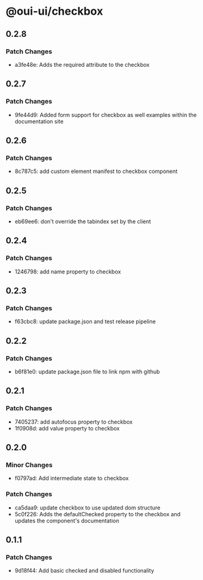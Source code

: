 # @oui-ui/checkbox

## 0.2.8

### Patch Changes

-   a3fe48e: Adds the required attribute to the checkbox

## 0.2.7

### Patch Changes

-   9fe44d9: Added form support for checkbox as well examples within the documentation site

## 0.2.6

### Patch Changes

-   8c787c5: add custom element manifest to checkbox component

## 0.2.5

### Patch Changes

-   eb69ee6: don't override the tabindex set by the client

## 0.2.4

### Patch Changes

-   1246798: add name property to checkbox

## 0.2.3

### Patch Changes

-   f63cbc8: update package.json and test release pipeline

## 0.2.2

### Patch Changes

-   b6f81e0: update package.json file to link npm with github

## 0.2.1

### Patch Changes

-   7405237: add autofocus property to checkbox
-   1f0908d: add value property to checkbox

## 0.2.0

### Minor Changes

-   f0797ad: Add intermediate state to checkbox

### Patch Changes

-   ca5daa9: update checkbox to use updated dom structure
-   5c0f226: Adds the defaultChecked property to the checkbox and updates the component's documentation

## 0.1.1

### Patch Changes

-   9d18f44: Add basic checked and disabled functionality
